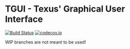 TGUI - Texus' Graphical User Interface
=======================================

[![Build Status](https://travis-ci.org/texus/TGUI.svg?branch=0.8-WIP-dev)](https://travis-ci.org/texus/TGUI)
[![codecov.io](https://codecov.io/github/texus/TGUI/coverage.svg?branch=0.8-WIP-dev)](https://codecov.io/gh/texus/TGUI/branch/0.8-WIP-dev)

WIP branches are not meant to be used!
